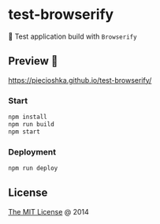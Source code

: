 # test-browserify

📒 Test application build with `Browserify`

## Preview 🎉

https://piecioshka.github.io/test-browserify/

### Start

```bash
npm install
npm run build
npm start
```

### Deployment

```bash
npm run deploy
```

## License

[The MIT License](https://piecioshka.mit-license.org) @ 2014
